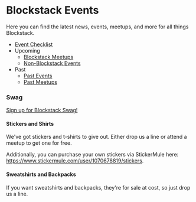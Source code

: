 # Blockstack Events

Here you can find the latest news, events, meetups, and more for all things Blockstack.

- [Event Checklist](/event-checklist.md)
- Upcoming
    - [Blockstack Meetups](/meetups.md)
    - [Non-Blockstack Events](/external-events.md)
- Past
    - [Past Events](/past-events.md)
    - [Past Meetups](/past-meetups.md)

### Swag

[Sign up for Blockstack Swag!](https://github.com/blockstack/community/issues/28)

#### Stickers and Shirts

We've got stickers and t-shirts to give out. Either drop us a line or attend a meetup to get one for free.

Additionally, you can purchase your own stickers via StickerMule here: https://www.stickermule.com/user/1070678819/stickers.

#### Sweatshirts and Backpacks

If you want sweatshirts and backpacks, they're for sale at cost, so just drop us a line.